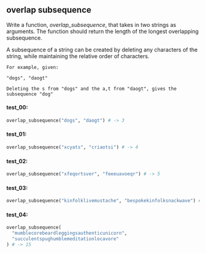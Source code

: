 ## overlap subsequence

Write a function, *overlap_subsequence*, that takes in two strings as arguments. The function should
return the length of the longest overlapping subsequence.

A subsequence of a string can be created by deleting any characters of the string, while maintaining
the relative order of characters.

```
For example, given:

"dogs", "daogt"

Deleting the s from "dogs" and the a,t from "daogt", gives the subsequence "dog"
```

#### test_00:

```python
overlap_subsequence("dogs", "daogt") # -> 3
```

#### test_01:

```python
overlap_subsequence("xcyats", "criaotsi") # -> 4
```

#### test_02:

```python
overlap_subsequence("xfeqortsver", "feeeuavoeqr") # -> 5
```

#### test_03:

```python
overlap_subsequence("kinfolklivemustache", "bespokekinfolksnackwave") # -> 11
```

#### test_04:

```python
overlap_subsequence(
  "mumblecorebeardleggingsauthenticunicorn",
  "succulentspughumblemeditationlocavore"
) # -> 15
```
